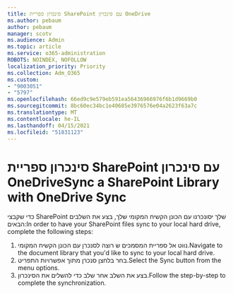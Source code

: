 ```yaml
---
title: סינכרון ספריית SharePoint עם סינכרון OneDrive
ms.author: pebaum
author: pebaum
manager: scotv
ms.audience: Admin
ms.topic: article
ms.service: o365-administration
ROBOTS: NOINDEX, NOFOLLOW
localization_priority: Priority
ms.collection: Adm_O365
ms.custom:
- "9003051"
- "5797"
ms.openlocfilehash: 66ed9c9e579eb591ea56436966976f6b1d9669b0
ms.sourcegitcommit: 8bc60ec34bc1e40685e3976576e04a2623f63a7c
ms.translationtype: MT
ms.contentlocale: he-IL
ms.lasthandoff: 04/15/2021
ms.locfileid: "51831123"
---
```

# <a name="sync-a-sharepoint-library-with-onedrive-sync"></a><span data-ttu-id="9b4e7-102">סינכרון ספריית SharePoint עם סינכרון OneDrive</span><span class="sxs-lookup"><span data-stu-id="9b4e7-102">Sync a SharePoint Library with OneDrive Sync</span></span>

<span data-ttu-id="9b4e7-103">כדי שקבצי SharePoint שלך יסונכרנו עם הכונן הקשיח המקומי שלך, בצע את השלבים הבאים:</span><span class="sxs-lookup"><span data-stu-id="9b4e7-103">In order to have your SharePoint files sync to your local hard drive, complete the following steps:</span></span>

1. <span data-ttu-id="9b4e7-104">נווט אל ספריית המסמכים ש רוצה לסנכרן עם הכונן הקשיח המקומי.</span><span class="sxs-lookup"><span data-stu-id="9b4e7-104">Navigate to the document library that you'd like to sync to your local hard drive.</span></span>
2. <span data-ttu-id="9b4e7-105">בחר בלחצן סנכרן מתוך אפשרויות התפריט.</span><span class="sxs-lookup"><span data-stu-id="9b4e7-105">Select the Sync button from the menu options.</span></span>
3. <span data-ttu-id="9b4e7-106">בצע את השלב אחר שלב כדי להשלים את הסינכרון.</span><span class="sxs-lookup"><span data-stu-id="9b4e7-106">Follow the step-by-step to complete the synchronization.</span></span>